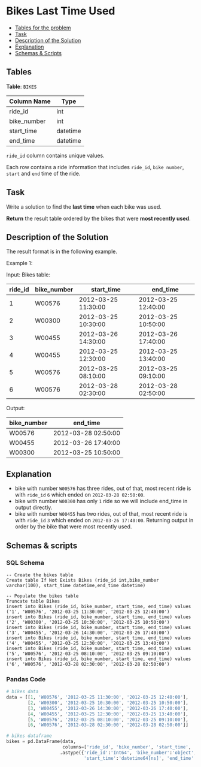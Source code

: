 # Bikes Last Time Used

- [Tables for the problem](#tables)
- [Task](#task)
- [Description of the Solution](#description-of-the-solution)
- [Explanation](#explanation)
- [Schemas & Scripts](#schemas--scripts)

## Tables 

**Table**: `BIKES`
 
| Column Name | Type     | 
|-------------|----------|
| ride_id     | int      | 
| bike_number | int      | 
| start_time  | datetime |
| end_time    | datetime |

`ride_id` column contains unique values.

Each row contains a ride information that includes `ride_id`, `bike number`, `start` and `end` time of the ride.

## Task

Write a solution to find the **last time** when each bike was used.

**Return** the result table ordered by the bikes that were **most recently used**. 

## Description of the Solution ##

The result format is in the following example.

Example 1:

Input:
Bikes table:
 
| ride_id | bike_number | start_time          | end_time            |  
|---------|-------------|---------------------|---------------------|
| 1       | W00576      | 2012-03-25 11:30:00 | 2012-03-25 12:40:00 |
| 2       | W00300      | 2012-03-25 10:30:00 | 2012-03-25 10:50:00 |
| 3       | W00455      | 2012-03-26 14:30:00 | 2012-03-26 17:40:00 |
| 4       | W00455      | 2012-03-25 12:30:00 | 2012-03-25 13:40:00 |
| 5       | W00576      | 2012-03-25 08:10:00 | 2012-03-25 09:10:00 |
| 6       | W00576      | 2012-03-28 02:30:00 | 2012-03-28 02:50:00 | 

Output:
 
| bike_number | end_time            |  
|-------------|---------------------|
| W00576      | 2012-03-28 02:50:00 |
| W00455      | 2012-03-26 17:40:00 |
| W00300      | 2012-03-25 10:50:00 |

## Explanation ##

- bike with number `W00576` has three rides, out of that, most recent ride is with `ride_id` `6` which ended on 
`2012-03-28 02:50:00`.
- bike with number `W00300` has only `1` ride so we will include end_time in output directly. 
- bike with number `W00455` has two rides, out of that, most recent ride is with `ride_id` `3` which ended on 
`2012-03-26 17:40:00`. 
Returning output in order by the bike that were most recently used.

## Schemas & scripts

### SQL Schema

```genericsql
-- Create the bikes table
Create table If Not Exists Bikes (ride_id int,bike_number varchar(100), start_time datetime,end_time datetime)
    
-- Populate the bikes table
Truncate table Bikes
insert into Bikes (ride_id, bike_number, start_time, end_time) values ('1', 'W00576', '2012-03-25 11:30:00', '2012-03-25 12:40:00')
insert into Bikes (ride_id, bike_number, start_time, end_time) values ('2', 'W00300', '2012-03-25 10:30:00', '2012-03-25 10:50:00')
insert into Bikes (ride_id, bike_number, start_time, end_time) values ('3', 'W00455', '2012-03-26 14:30:00', '2012-03-26 17:40:00')
insert into Bikes (ride_id, bike_number, start_time, end_time) values ('4', 'W00455', '2012-03-25 12:30:00', '2012-03-25 13:40:00')
insert into Bikes (ride_id, bike_number, start_time, end_time) values ('5', 'W00576', '2012-03-25 08:10:00', '2012-03-25 09:10:00')
insert into Bikes (ride_id, bike_number, start_time, end_time) values ('6', 'W00576', '2012-03-28 02:30:00', '2012-03-28 02:50:00')
```

### Pandas Code

```python
# bikes data
data = [[1, 'W00576', '2012-03-25 11:30:00', '2012-03-25 12:40:00'], 
        [2, 'W00300', '2012-03-25 10:30:00', '2012-03-25 10:50:00'], 
        [3, 'W00455', '2012-03-26 14:30:00', '2012-03-26 17:40:00'], 
        [4, 'W00455', '2012-03-25 12:30:00', '2012-03-25 13:40:00'], 
        [5, 'W00576', '2012-03-25 08:10:00', '2012-03-25 09:10:00'], 
        [6, 'W00576', '2012-03-28 02:30:00', '2012-03-28 02:50:00']]

# bikes dataframe
bikes = pd.DataFrame(data, 
                     columns=['ride_id', 'bike_number', 'start_time', 'end_time']) \
                    .astype({'ride_id':'Int64', 'bike_number':'object', 
                             'start_time':'datetime64[ns]', 'end_time':'datetime64[ns]'})
```
